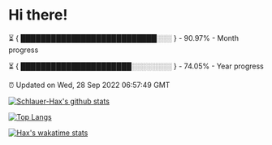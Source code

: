 # Hi there!

⏳ { ███████████████████████████░░░ } - 90.97% - Month progress

⏳ { ██████████████████████░░░░░░░░ } - 74.05% - Year progress

⏰ Updated on Wed, 28 Sep 2022 06:57:49 GMT


[![Schlauer-Hax's github stats](https://github-readme-stats.vercel.app/api?username=Schlauer-Hax&show_icons=true&theme=dark&count_private=true)](https://github.com/Schlauer-Hax)


[![Top Langs](https://github-readme-stats.vercel.app/api/top-langs/?username=Schlauer-Hax&layout=compact&theme=dark)](https://github.com/Schlauer-Hax?tab=repositories)


[![Hax's wakatime stats](https://github-readme-stats.vercel.app/api/wakatime?username=Hax&theme=dark)](https://wakatime.com/@Hax)

